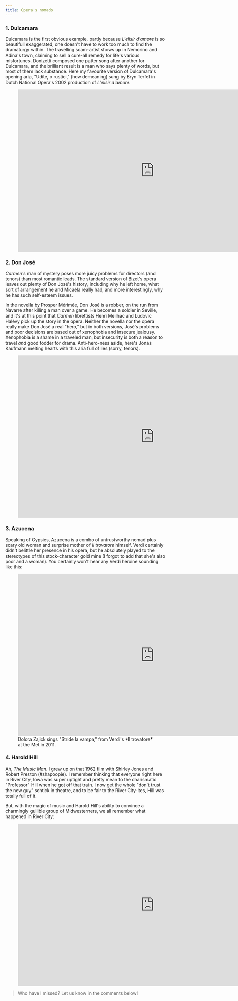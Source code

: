 ```yaml
---
title: Opera's nomads
---
```


### 1. Dulcamara

Dulcamara is the first obvious example, partly because *L'elisir d'amore* is so beautifull exaggerated, one doesn't have to work too much to find the dramaturgy within. The travelling scam-artist shows up in Nemorino and Adina's town, claiming to sell a cure-all remedy for life's various misfortunes. Donizetti composed one patter song after another for Dulcamara, and the brilliant result is a man who says plenty of words, but most of them lack substance. Here my favourite version of Dulcamara's opening aria, "Udite, o rustici," (how demeaning) sung by Bryn Terfel in Dutch National Opera's 2002 production of *L'elisir d'amore*.

<figure data-type="video">
<iframe width="854" height="510" src="https://www.youtube.com/embed/M1eNR5t9l7E" frameborder="0" allowfullscreen></iframe>
</figure>

### 2. Don José

*Carmen's* man of mystery poses more juicy problems for directors (and tenors) than most romantic leads. The standard version of Bizet's opera leaves out plenty of Don José's history, including why he left home, what sort of arrangement he and Micaëla really had, and more interestingly, why he has such self-esteem issues. 

In the novella by Prosper Mérimée, Don José is a robber, on the run from Navarre after killing a man over a game. He becomes a soldier in Seville, and it's at this point that *Carmen* librettists Henri Meilhac and Ludovic Halévy pick up the story in the opera. Neither the novella nor the opera really make Don José a real "hero," but in both versions, José's problems and poor decisions are based out of xenophobia and insecure jealousy. Xenophobia is a shame in a traveled man, but insecurity is both a reason to travel *and* good fodder for drama. Anti-hero-ness aside, here's Jonas Kaufmann melting hearts with this aria full of lies (sorry, tenors).

<figure data-type="video">
<iframe width="854" height="510" src="https://www.youtube.com/embed/R8rNEuiyQ70" frameborder="0" allowfullscreen></iframe>
</figure>

### 3. Azucena

Speaking of Gypsies, Azucena is a combo of untrustworthy nomad plus scary old woman and surprise mother of *Il trovatore* himself. Verdi certainly didn't belittle her presence in his opera, but he absolutely played to the stereotypes of this stock-character gold mine (I forgot to add that she's also poor and a woman). You certainly won't hear any Verdi heroine sounding like this:

<figure data-type="video">
<iframe width="854" height="510" src="https://www.youtube.com/embed/vufhNTU97JM" frameborder="0" allowfullscreen></iframe>
<figcaption>Dolora Zajick sings "Stride la vampa," from Verdi's *Il trovatore* at the Met in 2011.</figcaption>
</figure>

### 4. Harold Hill

Ah, *The Music Man*. I grew up on that 1962 film with Shirley Jones and Robert Preston (#shapoopie). I remember thinking that everyone right here in River City, Iowa was super uptight and pretty mean to the charismatic "Professor" Hill when he got off that train. I now get the whole "don't trust the new guy" schtick in theatre, and to be fair to the River City-ites, Hill was totally full of it.

But, with the magic of music and Harold Hill's ability to convince a charmingly gullible group of Midwesterners, we all remember what happened in River City:

<figure data-type="video">
<iframe width="854" height="510" src="https://www.youtube.com/embed/eBQWsBiM5YY" frameborder="0" allowfullscreen></iframe>
</figure>

>Who have I missed? Let us know in the comments below!
